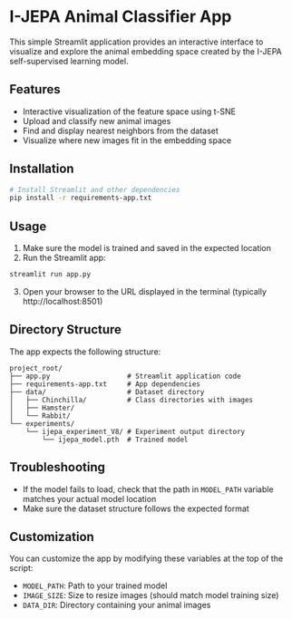 # I-JEPA Animal Classifier App

This simple Streamlit application provides an interactive interface to visualize and explore the animal embedding space created by the I-JEPA self-supervised learning model.

## Features

- Interactive visualization of the feature space using t-SNE
- Upload and classify new animal images
- Find and display nearest neighbors from the dataset
- Visualize where new images fit in the embedding space

## Installation

```bash
# Install Streamlit and other dependencies
pip install -r requirements-app.txt
```

## Usage

1. Make sure the model is trained and saved in the expected location
2. Run the Streamlit app:

```bash
streamlit run app.py
```

3. Open your browser to the URL displayed in the terminal (typically http://localhost:8501)

## Directory Structure

The app expects the following structure:

```
project_root/
├── app.py                   # Streamlit application code
├── requirements-app.txt     # App dependencies
├── data/                    # Dataset directory
│   ├── Chinchilla/          # Class directories with images
│   ├── Hamster/
│   └── Rabbit/
└── experiments/
    └── ijepa_experiment_V8/ # Experiment output directory
        └── ijepa_model.pth  # Trained model
```

## Troubleshooting

- If the model fails to load, check that the path in `MODEL_PATH` variable matches your actual model location
- Make sure the dataset structure follows the expected format

## Customization

You can customize the app by modifying these variables at the top of the script:

- `MODEL_PATH`: Path to your trained model
- `IMAGE_SIZE`: Size to resize images (should match model training size)
- `DATA_DIR`: Directory containing your animal images